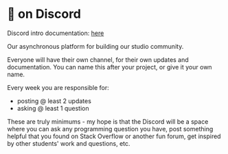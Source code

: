 # 👾 on Discord

Discord intro documentation: [here](https://support.discord.com/hc/en-us/articles/360045138571-Beginner-s-Guide-to-Discord)

Our asynchronous platform for building our studio community. 

Everyone will have their own channel, for their own updates and documentation. You can name this after your project, or give it your own name.

Every week you are responsible for:
  - posting @ least 2 updates
  - asking @ least 1 question

These are truly minimums - my hope is that the Discord will be a space where you can ask any programming question you have, post something helpful that you found on Stack Overflow or another fun forum, get inspired by other students' work and questions, etc.
